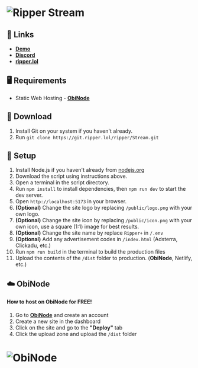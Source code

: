 # ![Ripper Stream](https://assets.lol/media/streaming-screenshot-1-2023-03-17.png)

## 🔗 Links
- **[Demo](https://rstream.cc)**
- **[Discord](https://ripper.lol/discord.html)**
- **[ripper.lol](https://ripper.lol)**

## 🖥️ Requirements
- Static Web Hosting - **[ObiNode](https://l.obinode.com/lhDqRb)**

## 📂 Download

1. Install Git on your system if you haven't already.
2. Run `git clone https://git.ripper.lol/ripper/Stream.git`

## 🔧 Setup
1. Install Node.js if you haven't already from [nodejs.org](https://nodejs.org)
2. Download the script using instructions above.
3. Open a terminal in the script directory.
4. Run `npm install` to install dependencies, then `npm run dev` to start the dev server.
5. Open `http://localhost:5173` in your browser.
6. **(Optional)** Change the site logo by replacing `/public/logo.png` with your own logo.
7. **(Optional)** Change the site icon by replacing `/public/icon.png` with your own icon, use a square (1:1) image for best results.
8. **(Optional)** Change the site name by replace `Ripper+` in `/.env`
9. **(Optional)** Add any advertisement codes in `/index.html` (Adsterra, Clickadu, etc.)
10. Run `npm run build` in the terminal to build the production files
11. Upload the contents of the `/dist` folder to production. (**ObiNode**, Netlify, etc.)

## ☁️ ObiNode
#### How to host on ObiNode for FREE!
1. Go to **[ObiNode](https://l.obinode.com/cNi7ms)** and create an account
2. Create a new site in the dashboard
3. Click on the site and go to the **"Deploy"** tab
4. Click the upload zone and upload the `/dist` folder

# ![ObiNode](https://api.rypr.io/files/view/311303b6-8d68-4fed-8572-06810d7d2d9d/firefox_BirEYoDRdu.png)